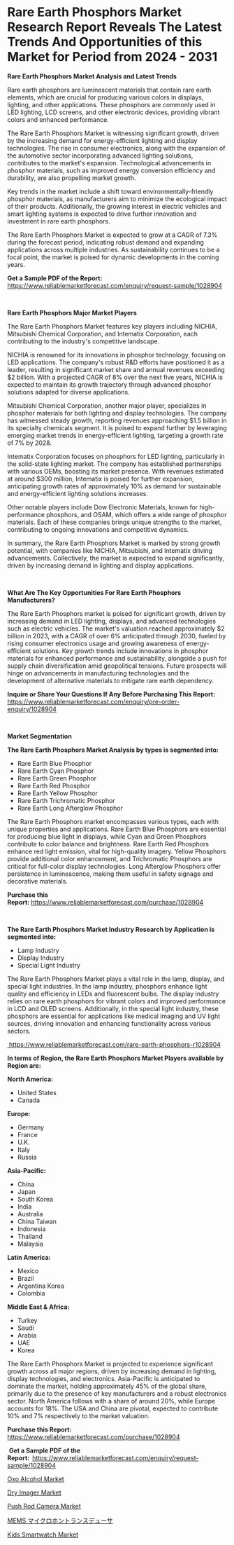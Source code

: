 <p><h1>Rare Earth Phosphors Market Research Report Reveals The Latest Trends And Opportunities of this Market for Period from 2024 - 2031</h1></p><p><strong>Rare Earth Phosphors Market Analysis and Latest Trends</strong></p>
<p><p>Rare earth phosphors are luminescent materials that contain rare earth elements, which are crucial for producing various colors in displays, lighting, and other applications. These phosphors are commonly used in LED lighting, LCD screens, and other electronic devices, providing vibrant colors and enhanced performance.</p><p>The Rare Earth Phosphors Market is witnessing significant growth, driven by the increasing demand for energy-efficient lighting and display technologies. The rise in consumer electronics, along with the expansion of the automotive sector incorporating advanced lighting solutions, contributes to the market's expansion. Technological advancements in phosphor materials, such as improved energy conversion efficiency and durability, are also propelling market growth.</p><p>Key trends in the market include a shift toward environmentally-friendly phosphor materials, as manufacturers aim to minimize the ecological impact of their products. Additionally, the growing interest in electric vehicles and smart lighting systems is expected to drive further innovation and investment in rare earth phosphors.</p><p>The Rare Earth Phosphors Market is expected to grow at a CAGR of 7.3% during the forecast period, indicating robust demand and expanding applications across multiple industries. As sustainability continues to be a focal point, the market is poised for dynamic developments in the coming years.</p></p>
<p><strong>Get a Sample PDF of the Report:&nbsp;</strong> <a href="https://www.reliablemarketforecast.com/enquiry/request-sample/1028904">https://www.reliablemarketforecast.com/enquiry/request-sample/1028904</a></p>
<p>&nbsp;</p>
<p><strong>Rare Earth Phosphors Major Market Players</strong></p>
<p><p>The Rare Earth Phosphors Market features key players including NICHIA, Mitsubishi Chemical Corporation, and Intematix Corporation, each contributing to the industry's competitive landscape.</p><p>NICHIA is renowned for its innovations in phosphor technology, focusing on LED applications. The company's robust R&D efforts have positioned it as a leader, resulting in significant market share and annual revenues exceeding $2 billion. With a projected CAGR of 8% over the next five years, NICHIA is expected to maintain its growth trajectory through advanced phosphor solutions adapted for diverse applications.</p><p>Mitsubishi Chemical Corporation, another major player, specializes in phosphor materials for both lighting and display technologies. The company has witnessed steady growth, reporting revenues approaching $1.5 billion in its specialty chemicals segment. It is poised to expand further by leveraging emerging market trends in energy-efficient lighting, targeting a growth rate of 7% by 2028.</p><p>Intematix Corporation focuses on phosphors for LED lighting, particularly in the solid-state lighting market. The company has established partnerships with various OEMs, boosting its market presence. With revenues estimated at around $300 million, Intematix is poised for further expansion, anticipating growth rates of approximately 10% as demand for sustainable and energy-efficient lighting solutions increases.</p><p>Other notable players include Dow Electronic Materials, known for high-performance phosphors, and OSAM, which offers a wide range of phosphor materials. Each of these companies brings unique strengths to the market, contributing to ongoing innovations and competitive dynamics.</p><p>In summary, the Rare Earth Phosphors Market is marked by strong growth potential, with companies like NICHIA, Mitsubishi, and Intematix driving advancements. Collectively, the market is expected to expand significantly, driven by increasing demand in lighting and display applications.</p></p>
<p>&nbsp;</p>
<p><strong>What Are The Key Opportunities For Rare Earth Phosphors Manufacturers?</strong></p>
<p><p>The Rare Earth Phosphors market is poised for significant growth, driven by increasing demand in LED lighting, displays, and advanced technologies such as electric vehicles. The market's valuation reached approximately $2 billion in 2023, with a CAGR of over 6% anticipated through 2030, fueled by rising consumer electronics usage and growing awareness of energy-efficient solutions. Key growth trends include innovations in phosphor materials for enhanced performance and sustainability, alongside a push for supply chain diversification amid geopolitical tensions. Future prospects will hinge on advancements in manufacturing technologies and the development of alternative materials to mitigate rare earth dependency.</p></p>
<p><strong>Inquire or Share Your Questions If Any Before Purchasing This Report:</strong> <a href="https://www.reliablemarketforecast.com/enquiry/pre-order-enquiry/1028904">https://www.reliablemarketforecast.com/enquiry/pre-order-enquiry/1028904</a></p>
<p>&nbsp;</p>
<p><strong>Market Segmentation</strong></p>
<p><strong>The Rare Earth Phosphors Market Analysis by types is segmented into:</strong></p>
<p><ul><li>Rare Earth Blue Phosphor</li><li>Rare Earth Cyan Phosphor</li><li>Rare Earth Green Phosphor</li><li>Rare Earth Red Phosphor</li><li>Rare Earth Yellow Phosphor</li><li>Rare Earth Trichromatic Phosphor</li><li>Rare Earth Long Afterglow Phosphor</li></ul></p>
<p><p>The Rare Earth Phosphors market encompasses various types, each with unique properties and applications. Rare Earth Blue Phosphors are essential for producing blue light in displays, while Cyan and Green Phosphors contribute to color balance and brightness. Rare Earth Red Phosphors enhance red light emission, vital for high-quality imagery. Yellow Phosphors provide additional color enhancement, and Trichromatic Phosphors are critical for full-color display technologies. Long Afterglow Phosphors offer persistence in luminescence, making them useful in safety signage and decorative materials.</p></p>
<p><strong>Purchase this Report:&nbsp;</strong><a href="https://www.reliablemarketforecast.com/purchase/1028904">https://www.reliablemarketforecast.com/purchase/1028904</a></p>
<p>&nbsp;</p>
<p><strong>The Rare Earth Phosphors Market Industry Research by Application is segmented into:</strong></p>
<p><ul><li>Lamp Industry</li><li>Display Industry</li><li>Special Light Industry</li></ul></p>
<p><p>The Rare Earth Phosphors Market plays a vital role in the lamp, display, and special light industries. In the lamp industry, phosphors enhance light quality and efficiency in LEDs and fluorescent bulbs. The display industry relies on rare earth phosphors for vibrant colors and improved performance in LCD and OLED screens. Additionally, in the special light industry, these phosphors are essential for applications like medical imaging and UV light sources, driving innovation and enhancing functionality across various sectors.</p></p>
<p><a href="https://www.reliablemarketforecast.com/rare-earth-phosphors-r1028904">&nbsp;https://www.reliablemarketforecast.com/rare-earth-phosphors-r1028904</a></p>
<p><strong>In terms of Region, the Rare Earth Phosphors Market Players available by Region are:</strong></p>
<p>
    <p> <strong> North America: </strong>
        <ul>
            <li>United States</li>
            <li>Canada</li>
        </ul>
        </p> 
    <p> <strong> Europe: </strong>
        <ul>
            <li>Germany</li>
            <li>France</li>
            <li>U.K.</li>
            <li>Italy</li>
            <li>Russia</li>
        </ul>
        </p> 
    <p> <strong> Asia-Pacific: </strong>
        <ul>
            <li>China</li>
            <li>Japan</li>
            <li>South Korea</li>
            <li>India</li>
            <li>Australia</li>
            <li>China Taiwan</li>
            <li>Indonesia</li>
            <li>Thailand</li>
            <li>Malaysia</li>
        </ul>
        </p> 
    <p> <strong> Latin America: </strong>
        <ul>
            <li>Mexico</li>
            <li>Brazil</li>
            <li>Argentina Korea</li>
            <li>Colombia</li>
        </ul>
        </p> 
    <p> <strong> Middle East & Africa: </strong>
        <ul>
            <li>Turkey</li>
            <li>Saudi</li>
            <li>Arabia</li>
            <li>UAE</li>
            <li>Korea</li>
        </ul>
    </p>
    </p>
<p><p>The Rare Earth Phosphors Market is projected to experience significant growth across all major regions, driven by increasing demand in lighting, display technologies, and electronics. Asia-Pacific is anticipated to dominate the market, holding approximately 45% of the global share, primarily due to the presence of key manufacturers and a robust electronics sector. North America follows with a share of around 20%, while Europe accounts for 18%. The USA and China are pivotal, expected to contribute 10% and 7% respectively to the market valuation.</p></p>
<p><strong>Purchase this Report: </strong><a href="https://www.reliablemarketforecast.com/purchase/1028904">https://www.reliablemarketforecast.com/purchase/1028904</a></p>
<p>&nbsp;<strong>Get a Sample PDF of the Report:&nbsp;&nbsp;</strong><a href="https://www.reliablemarketforecast.com/enquiry/request-sample/1028904">https://www.reliablemarketforecast.com/enquiry/request-sample/1028904</a></p>
<p><strong></strong></p>
<p><p><a href="https://issuu.com/reportprime-2/docs/oxo-alcohol-market-size-2030.pptx_406848bfefb09b">Oxo Alcohol Market</a></p><p><a href="https://medium.com/@penelope.lee568/the-dry-imager-market-report-analyzes-important-operational-and-performance-data-so-one-may-e882fd194df3">Dry Imager Market</a></p><p><a href="https://medium.com/@penelope.lee568/this-push-rod-camera-market-research-report-evaluates-the-key-market-trends-drivers-and-82b1c3b4f1bd">Push Rod Camera Market</a></p><p><a href="https://medium.com/@nicolasrown5/mems-microphone-transducer-market-%E3%81%AF-%E3%82%B3%E3%82%B9%E3%83%88%E7%AE%A1%E7%90%86%E3%81%A8%E5%8A%B9%E7%8E%87%E5%90%91%E4%B8%8A%E3%82%92%E5%84%AA%E5%85%88%E3%81%97%E3%81%BE%E3%81%99-%E3%81%95%E3%82%89%E3%81%AB-%E5%A0%B1%E5%91%8A%E6%9B%B8%E3%81%AF%E5%B8%82%E5%A0%B4%E3%81%AE%E9%9C%80%E8%A6%81%E9%9D%A2%E3%81%A8%E4%BE%9B%E7%B5%A6%E9%9D%A2%E3%81%AE%E4%B8%A1%E6%96%B9%E3%82%92%E3%82%AB%E3%83%90%E3%83%BC%E3%81%97%E3%81%A6%E3%81%84%E3%81%BE%E3%81%99-mems-14d281716fac?postPublishedType=initial">MEMS マイクロホントランスデューサ</a></p><p><a href="https://github.com/vimar16th/Market-Research-Report-List-6/blob/main/kids-smartwatch-market.md">Kids Smartwatch Market</a></p></p>